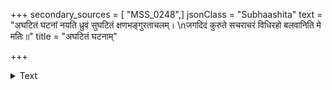 +++
secondary_sources = [ "MSS_0248",]
jsonClass = "Subhaashita"
text = "अघटितं घटनां नयति ध्रुवं सुघटितं क्षणभङ्गुरताचलम्।  \nजगदिदं कुरुते सचराचरं विधिरहो बलवानिति मे मतिः॥"
title = "अघटितं घटनाम्"

+++

<details><summary>Text</summary>

अघटितं घटनां नयति ध्रुवं सुघटितं क्षणभङ्गुरताचलम्।  
जगदिदं कुरुते सचराचरं विधिरहो बलवानिति मे मतिः॥
</details>
